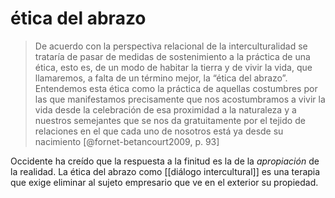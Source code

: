 # ética del abrazo
>De acuerdo con la perspectiva relacional de la interculturalidad se trataría de pasar de medidas de sostenimiento a la práctica de una ética, esto es, de un modo de habitar la tierra y de vivir la vida, que llamaremos, a falta de un término mejor, la “ética del abrazo”. Entendemos esta ética como la práctica de aquellas costumbres por las que manifestamos precisamente que nos acostumbramos a vivir la vida desde la celebración de esa proximidad a la naturaleza y a nuestros semejantes que se nos da gratuitamente por el tejido de relaciones en el que cada uno de nosotros está ya desde su nacimiento [@fornet-betancourt2009, p. 93]

Occidente ha creído que la respuesta a la finitud es la de la *apropiación* de la realidad. La ética del abrazo como [[diálogo intercultural]] es una terapia que exige eliminar al sujeto empresario que ve en el exterior su propiedad.
